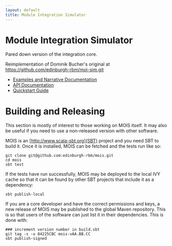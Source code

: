 ```yaml
---
layout: default
title: Module Integration Simulator
---
```


Module Integration Simulator
============================

Pared down version of the integration core.

Reimplementation of Dominik Bucher's original at
https://github.com/edinburgh-rbm/moi-sim.git

  * [Examples and Narrative Documentation](https://edinburgh-rbm.github.io/mois-examples/)
  * [API Documentation](https://edinburgh-rbm.github.io/mois/api/current/#uk.ac.ed.inf.mois.package)
  * [Quickstart Guide](quickstart.html)

Building and Releasing
======================

This section is mostly of interest to those working on MOIS itself. It
may also be useful if you need to use a non-released version with
other software.

MOIS is an [http://www.scala-sbt.org](SBT) project and you need SBT to
build it. Once it is installed, MOIS can be fetched and the tests run
like so:

~~~~
git clone git@github.com:edinburgh-rbm/mois.git
cd mois
sbt test
~~~~

If the tests have run successfully, MOIS may be deployed to the local
IVY cache so that it can be found by other SBT projects that include
it as a dependency:

~~~~
sbt publish-local
~~~~

If you are a core developer and have the correct permissions and keys,
a new release of MOIS may be published to the global Maven
repository. This is so that users of the software can just list it in
their dependencies. This is done with:

~~~~
### increment version number in build.sbt
git tag -s -u 84225CBC mois-vAA.BB.CC
sbt publish-signed
~~~~
